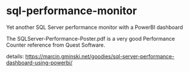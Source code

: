 # sql-performance-monitor
Yet another SQL Server performance monitor with a PowerBI dashboard

The SQLServer-Performance-Poster.pdf is a very good Performance Counter reference from Quest Software.

details: https://marcin.gminski.net/goodies/sql-server-performance-dashboard-using-powerbi/
